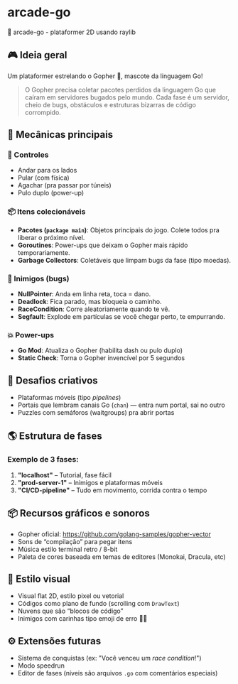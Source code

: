 # arcade-go
🍄 arcade-go - plataformer 2D usando raylib

## 🎮 Ideia geral
Um plataformer estrelando o Gopher 🐹, mascote da linguagem Go!

> O Gopher precisa coletar pacotes perdidos da linguagem Go que caíram em servidores bugados pelo mundo. Cada fase é um servidor, cheio de bugs, obstáculos e estruturas bizarras de código corrompido.

## 🔧 Mecânicas principais

### 🔳 Controles
- Andar para os lados
- Pular (com física)
- Agachar (pra passar por túneis)
- Pulo duplo (power-up)

### 📦 Itens colecionáveis
- **Pacotes (`package main`)**: Objetos principais do jogo. Colete todos pra liberar o próximo nível.
- **Goroutines**: Power-ups que deixam o Gopher mais rápido temporariamente.
- **Garbage Collectors**: Coletáveis que limpam bugs da fase (tipo moedas).

### 🐞 Inimigos (bugs)
- **NullPointer**: Anda em linha reta, toca = dano.
- **Deadlock**: Fica parado, mas bloqueia o caminho.
- **RaceCondition**: Corre aleatoriamente quando te vê.
- **Segfault**: Explode em partículas se você chegar perto, te empurrando.

### 💥 Power-ups
- **Go Mod**: Atualiza o Gopher (habilita dash ou pulo duplo)
- **Static Check**: Torna o Gopher invencível por 5 segundos

## 🧠 Desafios criativos
- Plataformas móveis (tipo *pipelines*)
- Portais que lembram canais Go (`chan`) — entra num portal, sai no outro
- Puzzles com semáforos (waitgroups) pra abrir portas

## 🌎 Estrutura de fases

### Exemplo de 3 fases:
1. **"localhost"** – Tutorial, fase fácil
2. **"prod-server-1"** – Inimigos e plataformas móveis
3. **"CI/CD-pipeline"** – Tudo em movimento, corrida contra o tempo

## 📦 Recursos gráficos e sonoros
- Gopher oficial: https://github.com/golang-samples/gopher-vector
- Sons de “compilação” para pegar itens
- Música estilo terminal retro / 8-bit
- Paleta de cores baseada em temas de editores (Monokai, Dracula, etc)

## 🌟 Estilo visual
- Visual flat 2D, estilo pixel ou vetorial
- Códigos como plano de fundo (scrolling com `DrawText`)
- Nuvens que são “blocos de código”
- Inimigos com carinhas tipo emoji de erro 🧟‍♂️

## ⚙️ Extensões futuras
- Sistema de conquistas (ex: "Você venceu um *race condition*!")
- Modo speedrun
- Editor de fases (níveis são arquivos `.go` com comentários especiais)
